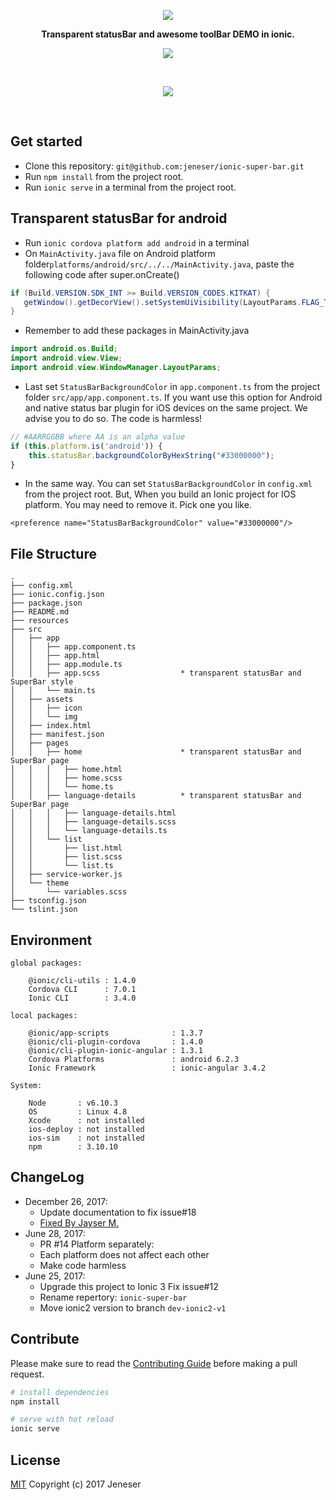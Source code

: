 <p align="center">
  <img src="logo.png" />
</p>

<p align="center">
	<b>Transparent statusBar and awesome toolBar DEMO in ionic.</b>
</p>

<p align="center">
  <img src="support_info.png" />
</p>

<br>
<p align="center">
  <img src="screenshot.gif" />
</p>
<br>

## Get started

* Clone this repository:  `git@github.com:jeneser/ionic-super-bar.git`
* Run `npm install` from the project root.
* Run `ionic serve` in a terminal from the project root.

## Transparent statusBar for android

* Run `ionic cordova platform add android` in a terminal
* On `MainActivity.java` file on Android platform folder`platforms/android/src/../../MainActivity.java`, paste the following code after super.onCreate()

```java
if (Build.VERSION.SDK_INT >= Build.VERSION_CODES.KITKAT) {
   getWindow().getDecorView().setSystemUiVisibility(LayoutParams.FLAG_TRANSLUCENT_STATUS);
}
```

* Remember to add these packages in MainActivity.java

```java
import android.os.Build;
import android.view.View;
import android.view.WindowManager.LayoutParams;
```

* Last set `StatusBarBackgroundColor` in `app.component.ts` from the project folder `src/app/app.component.ts`. 
If you want use this option for Android and native status bar plugin for iOS devices on the same project. We advise you to do so. The code is harmless!

```javascript
// #AARRGGBB where AA is an alpha value
if (this.platform.is('android')) {
	this.statusBar.backgroundColorByHexString("#33000000");
}
```

* In the same way. You can set `StatusBarBackgroundColor` in `config.xml` from the project root.
But, When you build an Ionic project for IOS platform. You may need to remove it. Pick one you like.

```
<preference name="StatusBarBackgroundColor" value="#33000000"/>
```

## File Structure

```
.
├── config.xml
├── ionic.config.json
├── package.json
├── README.md
├── resources
├── src
│   ├── app
│   │   ├── app.component.ts
│   │   ├── app.html
│   │   ├── app.module.ts
│   │   ├── app.scss                  * transparent statusBar and SuperBar style
│   │   └── main.ts
│   ├── assets
│   │   ├── icon
│   │   └── img
│   ├── index.html
│   ├── manifest.json
│   ├── pages
│   │   ├── home                      * transparent statusBar and SuperBar page
│   │   │   ├── home.html
│   │   │   ├── home.scss
│   │   │   └── home.ts
│   │   ├── language-details          * transparent statusBar and SuperBar page
│   │   │   ├── language-details.html
│   │   │   ├── language-details.scss
│   │   │   └── language-details.ts
│   │   └── list
│   │       ├── list.html
│   │       ├── list.scss
│   │       └── list.ts
│   ├── service-worker.js
│   └── theme
│       └── variables.scss
├── tsconfig.json
└── tslint.json
```

## Environment

```
global packages:

    @ionic/cli-utils : 1.4.0
    Cordova CLI      : 7.0.1 
    Ionic CLI        : 3.4.0

local packages:

    @ionic/app-scripts              : 1.3.7
    @ionic/cli-plugin-cordova       : 1.4.0
    @ionic/cli-plugin-ionic-angular : 1.3.1
    Cordova Platforms               : android 6.2.3
    Ionic Framework                 : ionic-angular 3.4.2

System:

    Node       : v6.10.3
    OS         : Linux 4.8
    Xcode      : not installed
    ios-deploy : not installed
    ios-sim    : not installed
    npm        : 3.10.10 
```

## ChangeLog

- December 26, 2017:
  - Update documentation to fix issue#18
  - [Fixed By Jayser M.](https://github.com/jayserdny)
- June 28, 2017:
  - PR #14 Platform separately:
  - Each platform does not affect each other
  - Make code harmless
- June 25, 2017:
  - Upgrade this project to Ionic 3 Fix issue#12
  - Rename repertory: `ionic-super-bar`
  - Move ionic2 version to branch `dev-ionic2-v1`
 
## Contribute

Please make sure to read the [Contributing Guide](https://github.com/jeneser/ionic-super-bar/blob/master/CONTRIBUTING.md) before making a pull request.

```bash
# install dependencies
npm install

# serve with hot reload
ionic serve

```

## License

[MIT](https://github.com/jeneser/ionic-super-bar/blob/master/LICENSE) Copyright (c) 2017 Jeneser
